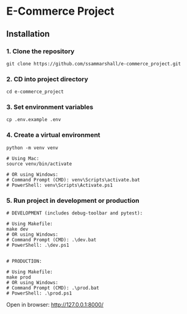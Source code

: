 # **E-Commerce Project**

## **Installation**
### 1. Clone the repository
```
git clone https://github.com/ssammarshall/e-commerce_project.git
```
### 2. CD into project directory
```
cd e-commerce_project
```
### 3. Set environment variables
```
cp .env.example .env
```
### 4. Create a virtual environment
```
python -m venv venv

# Using Mac:
source venv/bin/activate

# OR using Windows:
# Command Prompt (CMD): venv\Scripts\activate.bat
# PowerShell: venv\Scripts\Activate.ps1
```
### 5. Run project in development or production
```
# DEVELOPMENT (includes debug-toolbar and pytest):

# Using Makefile:
make dev
# OR using Windows:
# Command Prompt (CMD): .\dev.bat
# PowerShell: .\dev.ps1


# PRODUCTION:

# Using Makefile:
make prod
# OR using Windows:
# Command Prompt (CMD): .\prod.bat
# PowerShell: .\prod.ps1

```
Open in browser: http://127.0.0.1:8000/
